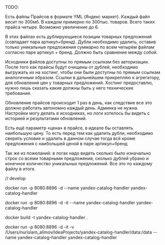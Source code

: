 TODO:

Есть файлы Прайсов в формате YML (Яндекс маркет). Каждый файл весит по 300мб. В каждом примерно по 300тыс. товаров. Всего таких прайса четыре. Возможно увеличение до 6.

В этих файлах есть дублирующиеся позиции товарных предложений (совпадает пара артикул+бренд). Дубли необходимо удалить, оставив только уникальные предложения суммарно по всем четырём файлам согласно паре артикул + бренд. Должно быть сравнение между собой.

Исходники файлов доступны по прямым ссылкам без авторизации. После того как прайсы будут очищены от дублей, необходимо выгружать их на хостинг, чтобы они были доступны по прямым ссылкам аналогичным образом. Ссылки в дальнейшем прикрепляю к агрегатору, для обновления цен у товарных предложений. Хостинг предоставлю, нужно лишь сказать какие должны быть у него технические требования.

Обновление прайсов происходит 1 раз в день, как следствие все это должно работать автономно каждый день. Админка не нужна.  Настройки могу делать в исходниках, но логи хотелось бы видеть с историей и результатами обновлений.

Есть ещё параметр «цена» в прайсе, в идеале бы оставлять наибольшую цену. То есть перед тем как удалить дубли, необходимо сверить условие и удалить в данном случае тогда всё кроме предложения с наибольшей ценой в паре артикул+бренд

Так же из пожеланий: в логах надо видеть сколько было изначально строк со всеми товарными предложения, сколько дублей убрано и конечное количество уникальных предложений. Все это по каждому файлу в итоге.

// develop

docker run -p 8080:8896 -d --name yandex-catalog-handler yandex-catalog-handler

docker run -p 8080:8896 -d -it --name yandex-catalog-handler yandex-catalog-handler

docker build -t yandex-catalog-handler .

docker run -p 8080:8896 -d -it -v /Users/nurislam_alimov/IdeaProjects/yandex-catalog-handler/data:/data --name yandex-catalog-handler yandex-catalog-handler
